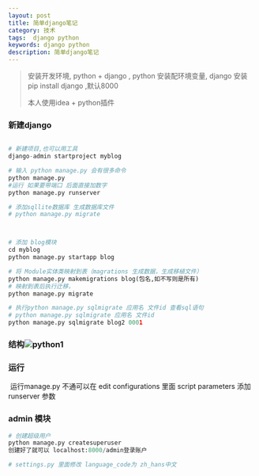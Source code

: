 ```yaml
---
layout: post
title: 简单django笔记
category: 技术
tags:  django python
keywords: django python
description: 简单django笔记 
---
```




> 安装开发环境,  python + django   , python 安装配环境变量,  django 安装 pip install django ,默认8000
>
> 本人使用idea + python插件 





### 新建django 

``` py

# 新建项目,也可以用工具
django-admin startproject myblog  

# 输入 python manage.py 会有很多命令
python manage.py
#运行 如果要带端口 后面直接加数字
python manage.py runserver  

# 添加sqllite数据库 生成数据库文件
# python manage.py migrate



# 添加 blog模块
cd myblog  
python manage.py startapp blog

# 将 Module实体类映射到表（magrations 生成数据，生成移植文件）
python manage.py makemigrations blog(包名,如不写则是所有)
# 映射到表后执行迁移，
python manage.py migrate 

# 执行python manage.py sqlmigrate 应用名 文件id 查看sql语句
# python manage.py sqlmigrate 应用名 文件id
python manage.py sqlmigrate blog2 0001


```



### 结构![python1](D:\gitSpace\barryliu.github.com\images\python1.png)





### 运行

​	运行manage.py 不通可以在 edit configurations 里面 script parameters 添加 runserver 参数



### admin 模块

``` py
# 创建超级用户
python manage.py createsuperuser 
创建好了就可以 localhost:8000/admin登录账户

# settings.py 里面修改 language_code为 zh_hans中文

```






